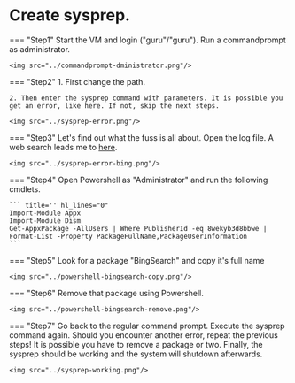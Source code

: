 # Create sysprep.
=== "Step1"
    Start the VM and login ("guru"/"guru"). Run a commandprompt as administrator.

    <img src="../commandprompt-dministrator.png"/>

=== "Step2"
    1. First change the path. 
    
    2. Then enter the sysprep command with parameters. It is possible you get an error, like here. If not, skip the next steps.

    <img src="../sysprep-error.png"/>

=== "Step3"
    Let's find out what the fuss is all about. Open the log file. A web search leads me to [here](https://learn.microsoft.com/en-us/troubleshoot/windows-client/installing-updates-features-roles/sysprep-fails-remove-or-update-store-apps).

    <img src="../sysprep-error-bing.png"/>

=== "Step4"
    Open Powershell as "Administrator" and run the following cmdlets.
    
    ``` title='' hl_lines="0"
    Import-Module Appx
    Import-Module Dism
    Get-AppxPackage -AllUsers | Where PublisherId -eq 8wekyb3d8bbwe | Format-List -Property PackageFullName,PackageUserInformation
    ```

=== "Step5"
    Look for a package "BingSearch" and copy it's full name

    <img src="../powershell-bingsearch-copy.png"/>

=== "Step6"
    Remove that package using Powershell.

    <img src="../powershell-bingsearch-remove.png"/>

=== "Step7"
    Go back to the regular command prompt. Execute the sysprep command again. Should you encounter another error, repeat the previous steps! It is possible you have to remove a package or two. Finally, the sysprep should be working and the system will shutdown afterwards.

    <img src="../sysprep-working.png"/>